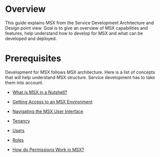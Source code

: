 # Overview

This guide explains MSX from the Service Development Architecture and Design point view. Goal is to give an overview of MSX 
capabilities and features, help understand how to develop for MSX and what can be developed and deployed.

# Prerequisites

Development for MSX follows MSX architecture. Here is a list of concepts that will help understand MSX structure. 
Service development has to take them into account.

* [What is MSX in a Nutshell?](../01-msx-developer-program-basics/01-what-is-msx-in-a-nutshell.md)
* [Getting Access to an MSX Environment](../01-msx-developer-program-basics/02-getting-access-to-an-msx-environment.md)
* [Navigating the MSX User Interface](../01-msx-developer-program-basics/03-navigating-the-msx-user-interface.md)


* [Tenancy](01-tenancy.md)
* [Users](02-users.md)
* [Roles](03-roles.md)
* [How do Permissions Work in MSX?](03-roles.md)

